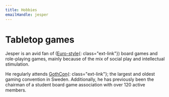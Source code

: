 ```yaml
---
title: Hobbies
emailHandle: jesper
---
```

# Tabletop games
Jesper is an avid fan of
([Euro-style](https://en.wikipedia.org/wiki/Eurogame){: class="ext-link"})
 board games and role-playing games, mainly because of the mix of social
play and intellectual stimulation.

He regularly attends
[GothCon](https://en.wikipedia.org/wiki/GothCon){: class="ext-link"}; the
largest and oldest gaming convention in Sweden. Additionally, he has previously
been the chairman of a student board game association with over 120 active
members.

